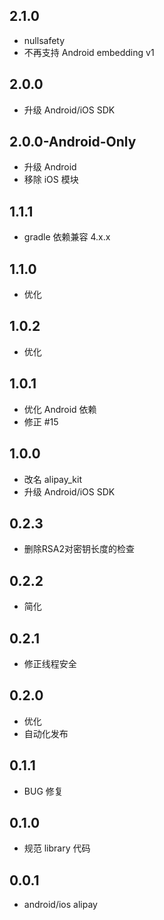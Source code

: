 ## 2.1.0

* nullsafety
* 不再支持 Android embedding v1

## 2.0.0

* 升级 Android/iOS SDK

## 2.0.0-Android-Only

* 升级 Android
* 移除 iOS 模块

## 1.1.1

* gradle 依赖兼容 4.x.x

## 1.1.0

* 优化

## 1.0.2

* 优化

## 1.0.1

* 优化 Android 依赖
* 修正 #15

## 1.0.0

* 改名 alipay_kit
* 升级 Android/iOS SDK

## 0.2.3

* 删除RSA2对密钥长度的检查

## 0.2.2

* 简化

## 0.2.1

* 修正线程安全

## 0.2.0

* 优化
* 自动化发布

## 0.1.1

* BUG 修复

## 0.1.0

* 规范 library 代码

## 0.0.1

* android/ios alipay
